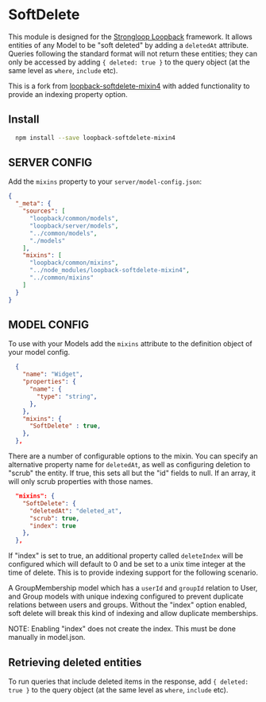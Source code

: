 SoftDelete
=============

This module is designed for the [Strongloop Loopback](https://github.com/strongloop/loopback) framework. It allows entities of any Model to be "soft deleted" by adding a `deletedAt` attribute. Queries following the standard format will not return these entities; they can only be accessed by adding `{ deleted: true }` to the query object (at the same level as `where`, `include` etc).

This is a fork from [loopback-softdelete-mixin4](https://github.com/mendecinisto/loopback-softdelete-mixin) with added functionality to provide an indexing property option. 

Install
-------

```bash
  npm install --save loopback-softdelete-mixin4
```

SERVER CONFIG
------------

Add the `mixins` property to your `server/model-config.json`:

```json
{
  "_meta": {
    "sources": [
      "loopback/common/models",
      "loopback/server/models",
      "../common/models",
      "./models"
    ],
    "mixins": [
      "loopback/common/mixins",
      "../node_modules/loopback-softdelete-mixin4",
      "../common/mixins"
    ]
  }
}
```

MODEL CONFIG
------------

To use with your Models add the `mixins` attribute to the definition object of your model config.

```json
  {
    "name": "Widget",
    "properties": {
      "name": {
        "type": "string",
      },
    },
    "mixins": {
      "SoftDelete" : true,
    },
  },
```

There are a number of configurable options to the mixin. You can specify an alternative property name for `deletedAt`, as well as configuring deletion to "scrub" the entity. If true, this sets all but the "id" fields to null. If an array, it will only scrub properties with those names. 

```json
  "mixins": {
    "SoftDelete": {
      "deletedAt": "deleted_at",
      "scrub": true,
      "index": true
    },
  },
```

If "index" is set to true, an additional property called `deleteIndex` will be configured which will default to 0 and be set to a unix time integer at the time of delete. This is to provide indexing support for the following scenario.

A GroupMembership model which has a `userId` and `groupId` relation to User, and Group models with unique indexing configured to prevent duplicate relations between users and groups. Without the "index" option enabled, soft delete will break this kind of indexing and allow duplicate memberships. 

NOTE: Enabling "index" does not create the index. This must be done manually in model.json.

Retrieving deleted entities
---------------------------

To run queries that include deleted items in the response, add `{ deleted: true }` to the query object (at the same level as `where`, `include` etc).
